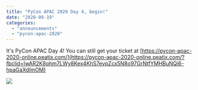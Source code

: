 ```yaml
---
title: "PyCon APAC 2020 Day 4, begin!"
date: "2020-09-19"
categories:
  - "announcements"
  - "pycon-apac-2020"
---
```


It's PyCon APAC Day 4! You can still get your ticket at [https://pycon-apac-2020-online.peatix.com/](https://pycon-apac-2020-online.peatix.com/?fbclid=IwAR2K8ohm7LWy8Kex4KhS7evpZcx5N8o97GrNtfYMHBuNQi6-hpaGaXdImOM)

![](/archived-images/day3.png?w=1024)
